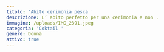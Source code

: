 ```yaml
---
titolo: 'Abito cerimonia pesca '
descrizione: L’ abito perfetto per una cerimonia e non .
immagine: /uploads/IMG_2391.jpeg
categoria: 'Coktail '
genere: Donna
attivo: true
---
```


